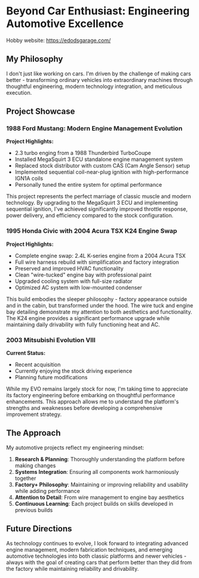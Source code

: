 # Beyond Car Enthusiast: Engineering Automotive Excellence

Hobby website: https://edodsgarage.com/

## My Philosophy

I don't just like working on cars. I'm driven by the challenge of making cars better - transforming ordinary vehicles into extraordinary machines through thoughtful engineering, modern technology integration, and meticulous execution.

## Project Showcase

### 1988 Ford Mustang: Modern Engine Management Evolution

**Project Highlights:**
- 2.3 turbo enging from a 1988 Thunderbird TurboCoupe
- Installed MegaSquirt 3 ECU standalone engine management system
- Replaced stock distributor with custom CAS (Cam Angle Sensor) setup
- Implemented sequential coil-near-plug ignition with high-performance IGN1A coils
- Personally tuned the entire system for optimal performance

This project represents the perfect marriage of classic muscle and modern technology. By upgrading to the MegaSquirt 3 ECU and implementing sequential ignition, I've achieved significantly improved throttle response, power delivery, and efficiency compared to the stock configuration.

### 1995 Honda Civic with 2004 Acura TSX K24 Engine Swap

**Project Highlights:**
- Complete engine swap: 2.4L K-series engine from a 2004 Acura TSX
- Full wire harness rebuild with simplification and factory integration
- Preserved and improved HVAC functionality
- Clean "wire-tucked" engine bay with professional paint
- Upgraded cooling system with full-size radiator
- Optimized AC system with low-mounted condenser

This build embodies the sleeper philosophy - factory appearance outside and in the cabin, but transformed under the hood. The wire tuck and engine bay detailing demonstrate my attention to both aesthetics and functionality. The K24 engine provides a significant performance upgrade while maintaining daily drivability with fully functioning heat and AC.

### 2003 Mitsubishi Evolution VIII

**Current Status:**
- Recent acquisition
- Currently enjoying the stock driving experience
- Planning future modifications

While my EVO remains largely stock for now, I'm taking time to appreciate its factory engineering before embarking on thoughtful performance enhancements. This approach allows me to understand the platform's strengths and weaknesses before developing a comprehensive improvement strategy.

## The Approach

My automotive projects reflect my engineering mindset:

1. **Research & Planning**: Thoroughly understanding the platform before making changes
2. **Systems Integration**: Ensuring all components work harmoniously together
3. **Factory+ Philosophy**: Maintaining or improving reliability and usability while adding performance
4. **Attention to Detail**: From wire management to engine bay aesthetics
5. **Continuous Learning**: Each project builds on skills developed in previous builds

## Future Directions

As technology continues to evolve, I look forward to integrating advanced engine management, modern fabrication techniques, and emerging automotive technologies into both classic platforms and newer vehicles - always with the goal of creating cars that perform better than they did from the factory while maintaining reliability and drivability.
